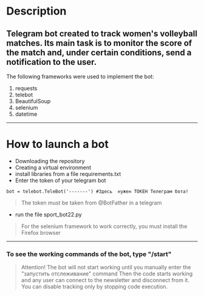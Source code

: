 # Description
Telegram bot created to track women's volleyball matches. Its main task is to monitor the score of the match and, under certain conditions, send a notification to the user.
---

The following frameworks were used to implement the bot:
1. requests
2. telebot
3. BeautifulSoup
4. selenium
5. datetime

---

# How to launch a bot
- Downloading the repository
- Creating a virtual environment
- install libraries from a file requirements.txt
- Enter the token of your telegram bot
```
bot = telebot.TeleBot('-------') #Здесь  нужен ТОКЕН Телеграм бота!
```
>The token must be taken from @BotFather in a telegram
- run the file sport_bot22.py
>For the selenium framework to work correctly, you must install the Firefox browser
---

### To see the working commands of the bot, type "/start"
>Attention! The bot will not start working until you manually enter the "запустить отслеживание" command
>Then the code starts working and any user can connect to the newsletter and disconnect from it. You can disable tracking only by stopping code execution.


